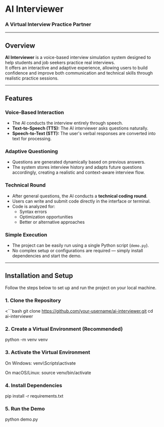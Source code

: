 # AI Interviewer
### A Virtual Interview Practice Partner

---

## Overview
**AI Interviewer** is a voice-based interview simulation system designed to help students and job seekers practice real interviews.  
It offers an interactive and adaptive experience, allowing users to build confidence and improve both communication and technical skills through realistic practice sessions.

---

## Features

### Voice-Based Interaction
- The AI conducts the interview entirely through speech.  
- **Text-to-Speech (TTS):** The AI interviewer asks questions naturally.  
- **Speech-to-Text (STT):** The user's verbal responses are converted into text for processing.  

### Adaptive Questioning
- Questions are generated dynamically based on previous answers.  
- The system stores interview history and adapts future questions accordingly, creating a realistic and context-aware interview flow.  

### Technical Round
- After general questions, the AI conducts a **technical coding round**.  
- Users can write and submit code directly in the interface or terminal.  
- Code is analyzed for:
  - Syntax errors  
  - Optimization opportunities  
  - Better or alternative approaches  

### Simple Execution
- The project can be easily run using a single Python script (`demo.py`).  
- No complex setup or configurations are required — simply install dependencies and start the demo.  

---

## Installation and Setup

Follow the steps below to set up and run the project on your local machine.

### 1. Clone the Repository
<```bash
git clone https://github.com/your-username/ai-interviewer.git
cd ai-interviewer 

### 2. Create a Virtual Environment (Recommended)
python -m venv venv

### 3. Activate the Virtual Environment
On Windows:
venv\Scripts\activate

On macOS/Linux:
source venv/bin/activate

### 4. Install Dependencies
pip install -r requirements.txt

### 5. Run the Demo
python demo.py
